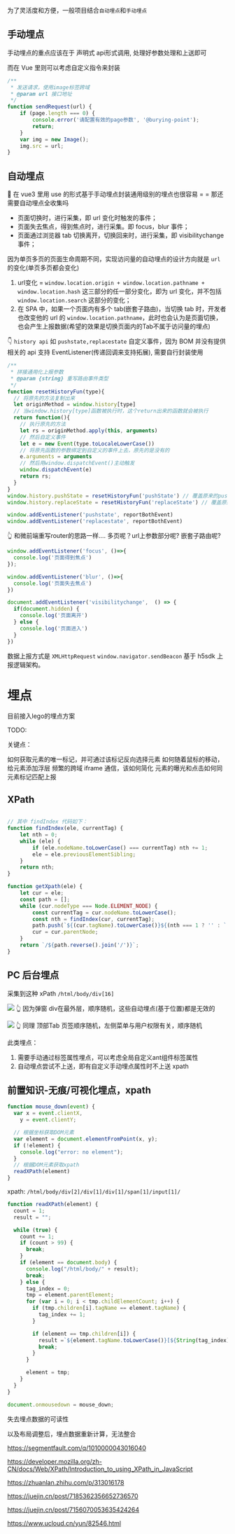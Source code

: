 
为了灵活度和方便，一般项目结合`自动埋点`和`手动埋点`

## 手动埋点

手动埋点的重点应该在于 声明式 api形式调用, 处理好参数处理和上送即可

而在 Vue 里则可以考虑自定义指令来封装

```js
/**
 * 发送请求，使用image标签跨域
 * @param url 接口地址
 */
function sendRequest(url) {
    if (page.length === 0) {
        console.error('请配置有效的page参数', '@burying-point');
        return;
    }
    var img = new Image();
    img.src = url;
}
```        


## 自动埋点

🤔 在 vue3 里用 use 的形式基于手动埋点封装通用级别的埋点也很容易 = = 那还需要自动埋点全收集吗

- 页面切换时，进行采集，即 url 变化时触发的事件；
- 页面失去焦点，得到焦点时，进行采集。即 focus，blur 事件；
- 页面通过浏览器 tab 切换离开，切换回来时，进行采集，即 visibilitychange 事件；

因为单页多页的页面生命周期不同，实现访问量的自动埋点的设计方向就是 `url` 的变化(单页多页都会变化)

1. url变化 = `window.location.origin + window.location.pathname + window.location.hash` 这三部分的任一部分变化，即为 url 变化，并不包括 `window.location.search` 这部分的变化；
2. 在 SPA 中，如果一个页面内有多个 tab(嵌套子路由)，当切换 tab 时，开发者也改变他的 url 的 `window.location.pathname`，此时也会认为是页面切换，也会产生上报数据(希望的效果是切换页面内的Tab不属于访问量的埋点)

👇 `history api` 如 `pushstate,replacestate` 自定义事件，因为 BOM 并没有提供相关的 api 支持 EventListener(传递回调来支持拓展), 需要自行封装使用
```js
/**
 * 拼接通用化上报参数
 * @param {string} 重写路由事件类型
 */
function resetHistoryFun(type){
  // 将原先的方法复制出来
  let originMethod = window.history[type]
  // 当window.history[type]函数被执行时，这个return出来的函数就会被执行
  return function(){
    // 执行原先的方法
    let rs = originMethod.apply(this, arguments)
    // 然后自定义事件
    let e = new Event(type.toLocaleLowerCase())
    // 将原先函数的参数绑定到自定义的事件上去，原先的是没有的
    e.arguments = arguments
    // 然后用window.dispatchEvent()主动触发
    window.dispatchEvent(e)
    return rs;
  }
}
window.history.pushState = resetHistoryFun('pushState') // 覆盖原来的pushState方法
window.history.replaceState = resetHistoryFun('replaceState') // 覆盖原来的replaceState方法

window.addEventListener('pushstate', reportBothEvent)
window.addEventListener('replacestate', reportBothEvent)
```

👆 和微前端重写router的思路一样.... 多页呢？url上参数部分呢? 嵌套子路由呢?


```js
window.addEventListener('focus', ()=>{
  console.log('页面得到焦点')
});

window.addEventListener('blur', ()=>{
  console.log('页面失去焦点')
})
```

```js
document.addEventListener('visibilitychange',  () => {
  if(document.hidden) {
    console.log('页面离开')
  } else {
    console.log('页面进入')
  }
})
```


数据上报方式是 `XMLHttpRequest` `window.navigator.sendBeacon` 基于 h5sdk 上报逻辑架构。


# 埋点

目前接入lego的埋点方案

TODO: 


关键点：

如何获取元素的唯一标记，并可通过该标记反向选择元素
如何随着鼠标的移动，给元素添加浮层
频繁的跨域 iframe 通信，该如何简化
元素的曝光和点击如何同元素标记匹配上报


## XPath

```js

// 其中 findIndex 代码如下：
function findIndex(ele, currentTag) {
    let nth = 0;
    while (ele) {
        if (ele.nodeName.toLowerCase() === currentTag) nth += 1;
        ele = ele.previousElementSibling;
    }
    return nth;
}

function getXpath(ele) {
    let cur = ele;
    const path = [];
	while (cur.nodeType === Node.ELEMENT_NODE) {
		const currentTag = cur.nodeName.toLowerCase();
		const nth = findIndex(cur, currentTag);
		path.push(`${(cur.tagName).toLowerCase()}${(nth === 1 ? '' : `[${nth}]`)}`);
		cur = cur.parentNode;
	}
	return `/${path.reverse().join('/')}`;
}

```

## PC 后台埋点

采集到这种 xPath `/html/body/div[16]`

![](https://kingan-md-img.oss-cn-guangzhou.aliyuncs.com/blog/202307051529054.png)
👆 因为弹窗 div在最外层，顺序随机，这些自动埋点(基于位置)都是无效的

![](https://kingan-md-img.oss-cn-guangzhou.aliyuncs.com/blog/202307051533454.png)
👆 同理 顶部Tab 页签顺序随机，左侧菜单与用户权限有关，顺序随机

此类埋点：
1. 需要手动通过标签属性埋点，可以考虑全局自定义ant组件标签属性
2. 自动埋点尝试不上送，即有自定义手动埋点属性时不上送 xpath

## 前置知识-无痕/可视化埋点，xpath

```js
function mouse_down(event) {
  var x = event.clientX,
    y = event.clientY;

  // 根据坐标获取DOM元素
  var element = document.elementFromPoint(x, y);
  if (!element) {
    console.log("error: no element");
  }
  // 根据DOM元素获取xpath
  readXPath(element)
}
```
xpath: `/html/body/div[2]/div[1]/div[1]/span[1]/input[1]/`

```js
function readXPath(element) {
  count = 1;
  result = "";

  while (true) {
    count += 1;
    if (count > 99) {
      break;
    }
    if (element == document.body) {
      console.log("/html/body/" + result);
      break;
    } else {
      tag_index = 0;
      tmp = element.parentElement;
      for (var i = 0; i < tmp.childElementCount; i++) {
        if (tmp.children[i].tagName == element.tagName) {
          tag_index += 1;
        }

        if (element == tmp.children[i]) {
          result =`${element.tagName.toLowerCase()}[${String(tag_index)}]/${result}`
          break;
        }
      }

      element = tmp;
    }
  }
}

document.onmousedown = mouse_down;
```

失去埋点数据的可读性

以及布局调整后，埋点数据重新计算，无法整合

https://segmentfault.com/q/1010000043016040

https://developer.mozilla.org/zh-CN/docs/Web/XPath/Introduction_to_using_XPath_in_JavaScript

https://zhuanlan.zhihu.com/p/313016178

https://juejin.cn/post/7185362356652736570

https://juejin.cn/post/7156070053635424264

https://www.ucloud.cn/yun/82546.html

